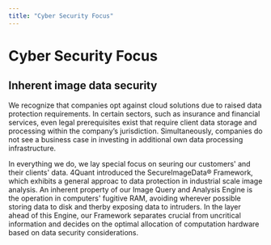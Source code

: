 ```yaml
---
title: "Cyber Security Focus"
---
```


# Cyber Security Focus

## Inherent image data security

We recognize that companies opt against cloud solutions due to raised data protection requirements. In certain sectors, such as insurance and financial services, even legal prerequisites exist that require client data storage and processing within the company’s jurisdiction. Simultaneously, companies do not see a business case in investing in additional own data processing infrastructure.

In everything we do, we lay special focus on seuring our customers' and their clients' data. 4Quant introduced the SecureImageData® Framework, which exhibits a general approac to data protection in industrial scale image analysis. An inherent property of our Image Query and Analysis Engine is the operation in computers' fugitive RAM, avoiding wherever possible storing data to disk and therby exposing data to intruders. In the layer ahead of this Engine, our Framework separates crucial from uncritical information and decides on the optimal allocation of computation hardware based on data security considerations.